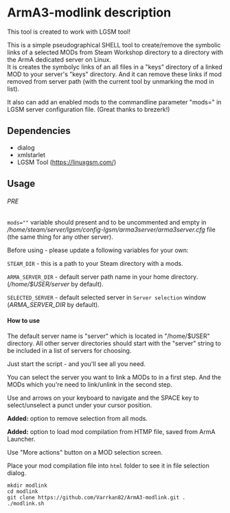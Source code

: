 # ArmA3-modlink description
This tool is created to work with LGSM tool!

This is a simple pseudographical SHELL tool to create/remove the symbolic links of a selected MODs from Steam Workshop directory to a directory with the ArmA dedicated server on Linux.\
It is creates the symbolyc links of an all files in a "keys" directory of a linked MOD to your server's "keys" directory. And it can remove these links if mod removed from server path (with the current tool by unmarking the mod in list).

It also can add an enabled mods to the commandline parameter "mods=" in LGSM server configuration file. (Great thanks to brezerk!)

## Dependencies

* dialog
* xmlstarlet
* LGSM Tool (https://linuxgsm.com/)

## Usage
###### PRE

``mods=""`` variable should present and to be uncommented and empty in */home/steam/server/lgsm/config-lgsm/arma3server/arma3server.cfg* file (the same thing for any other server).

Before using - please update a following variables for your own:

``STEAM_DIR`` - this is a path to your Steam directory with a mods.

``ARMA_SERVER_DIR`` - default server path name in your home directory. (*/home/$USER/server* by default).

``SELECTED_SERVER`` - default selected server in ``Server selection`` window (*ARMA_SERVER_DIR* by default).

#### How to use
The default server name is "server" which is located in "/home/$USER" directory. All other server directories should start with the "server" string to be included in a list of servers for choosing.

Just start the script - and you'll see all you need.

You can select the server you want to link a MODs to in a first step. And the MODs which you're need to link/unlink in the second step.

Use and arrows on your keyboard to navigate and the SPACE key to select/unselect a punct under your cursor position.

**Added:** option to remove selection from all mods.

**Added:** option to load mod compilation from HTMP file, saved from ArmA Launcher.

Use "More actions" button on a MOD selection screen.

Place your mod compilation file into ``html`` folder to see it in file selection dialog.

```
mkdir modlink
cd modlink
git clone https://github.com/Varrkan82/ArmA3-modlink.git .
./modlink.sh
```
